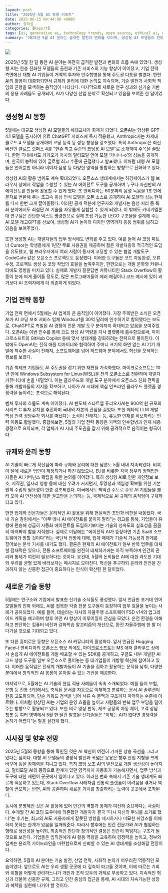 ```yaml
---
layout: post
title: "2025년 5월 AI 동향 리포트"
date: 2025-06-15 04:44:00 +0000
author: 정하성
categories: [Report]
tags: [ai, generative ai, technology trends, open source, ethical ai, corporate strategy, innovation]
summary: "2025년 5월 AI 분야는 급격한 발전과 변화를 보이며, 생성형 AI 모델들이 진화하고 기업들은 대형 인수합병과 투자를 통해 AI 주도권을 강화하고 있습니다. AI 기술의 확산과 함께 규제 및 윤리에 대한 논의도 활발히 이뤄지고 있으며, AI 기술이 다양한 산업에 응용되면서 업무 효율성을 높이고 있습니다. 앞으로도 AI는 생활 전반에 더 깊이 파고들어 기회와 위험을 관리해야 하며, 지속적인 혁신과 규제, 인간 중심의 접근이 중요할 것입니다."
---
```


![](https://haseong.github.io/assets/images/posts/2134f32e7b60806aa4d1cd8056a383b7.jpg)

2025년 5월 한 달 동안 AI 분야는 여전히 급격한 발전과 변화의 흐름 속에 있었다. 생성형 AI는 한층 진화한 모델들의 출현과 기존 서비스의 기능 향상이 이어졌고, 기업 전략 측면에선 대형 AI 기업들이 거액의 투자와 인수합병을 통해 주도권 다툼을 벌였다. 한편 AI의 활용이 대중화되면서 규제와 윤리에 대한 논의도 지속되어, 기술 발전과 사회적 책임의 균형을 모색하는 움직임이 나타났다. 마지막으로 새로운 연구 성과와 신기술 기반의 응용 사례들도 공개되어, AI가 다양한 산업 분야로 확산되고 있음을 보여준 한 달이었다.

## 생성형 AI 동향

5월에는 대규모 생성형 AI 모델들의 세대교체가 화제가 되었다. 오픈AI는 향상된 GPT-4.1 모델을 출시하여 유료 ChatGPT 서비스에 즉시 적용했고, Anthropic사는 차세대 클로드 4 모델을 공개하며 코딩 능력 등 성능 향상을 강조했다. 특히 Anthropic은 최신 버전인 클로드 오퍼스 4를 "현존 최고 수준의 코딩용 AI 모델"로 소개하여 주목을 끌었다. 한편 국내에서도 카카오가 자사의 멀티모달 언어 모델 ‘카나나-o’의 성능을 공개하며, 한국어 능력에 있어 글로벌 최고 수준에 근접했다고 발표했다. 이처럼 대형 AI 모델들은 언어뿐만 아니라 이미지·음성 등 다양한 영역을 통합하는 방향으로 진화하고 있다.

생성형 AI의 활용 범위도 계속 확대되었다. 오픈소스 생태계에서는 허깅페이스가 웹 브라우저 상에서 작업을 수행할 수 있는 AI 에이전트 도구를 공개하며 누구나 자신만의 AI 에이전트를 만들어 활용할 수 있게 했다. 또 엔비디아는 60분짜리 음성 녹음을 1초 만에 문자로 변환해 주는 초고속 음성 인식 모델을 오픈 소스로 공개하여 AI 모델의 성능 한계를 다시 한번 크게 끌어올렸다. 이러한 공개 덕분에 연구자와 개발자는 음성 처리 등 특화 분야에서도 최첨단 AI 기술을 자유롭게 실험할 수 있게 되었다. 이 밖에도 카네기멜론대 연구팀은 간단한 텍스트 명령만으로 실제 조립 가능한 LEGO 구조물을 설계해 주는 AI 모델 레고GPT를 선보여, 생성형 AI가 놀이와 디자인 영역까지 응용 범위를 넓히고 있음을 보여주었다.

또한 생성형 AI는 개발자들의 업무 방식에도 변화를 주고 있다. 예를 들어 AI 코딩 파트너 Cursor는 학생들에게 1년간 무료 사용권을 제공하며 젊은 개발자층의 적극적인 도입을 유도했고, 웹 브라우저에서 여러 사람이 동시에 코딩할 수 있는 협업 개발도구 CodeCafe 같은 오픈소스 프로젝트도 등장했다. 이러한 도구들은 코드 자동완성, 오류 수정, 프로젝트 생성 등 코딩 작업의 효율을 높여주지만, 한편으로는 개발 문화와 커뮤니티에도 영향을 미치고 있다. 실제로 개발자 질문답변 커뮤니티인 Stack Overflow의 활동이 눈에 띄게 줄어들 정도로, 많은 프로그래머들이 에러 해결이나 코드 예시에 있어 과거보다 AI 조력자에게 더 의존하게 되었다.

## 기업 전략 동향

기업 전략 면에서 5월에는 AI 업계의 큰 움직임이 이어졌다. 가장 주목받은 소식은 오픈AI가 AI 코딩 보조 서비스 업체 Windsurf를 30억 달러에 인수하기로 합의했다는 보도로, ChatGPT로 촉발된 AI 경쟁이 전문 개발 도구 분야까지 확대되고 있음을 보여주었다. 오픈AI는 이번 인수를 통해 코드 생성 AI 역량을 자사 플랫폼에 흡수함으로써, 마이크로소프트의 GitHub Copilot 등에 맞서 생태계를 강화하려는 전략으로 풀이된다. 이 밖에도 OpenAI는 전직 애플 디자이너와 협력하여 주머니 크기의 화면 없는 AI 기기 개발에 착수한 사실이 전해져, 소프트웨어를 넘어 하드웨어 분야에서도 혁신을 모색하는 행보를 보였다.

기존 빅테크 기업들도 AI 주도권을 잡기 위한 재편을 가속화했다. 마이크로소프트는 10년 만에 Windows Subsystem for Linux(WSL)을 전격 오픈소스로 전환하며 개발자 커뮤니티에 손을 내밀었다. 이는 클라우드와 개발 도구 분야에서 오픈소스 친화 전략을 통해 개발자들의 지지를 확보하고, 나아가 AI 시대에 핵심 인프라인 클라우드 플랫폼 경쟁력을 높이려는 포석으로 해석된다.

벤처 투자의 흐름도 계속 이어졌다. AI 반도체 스타트업 퓨리오사AI는 900억 원 규모의 시리즈 C 투자 유치를 추진하며 국내외 자본의 관심을 끌었다. 또한 메타의 LLM 개발 핵심 인력 상당수가 회사를 떠났다는 소식이 전해지는 등, 유능한 인재를 확보하려는 인력 이동도 활발했다. 종합해보면, 5월의 기업 전략 동향은 거액의 인수합병과 인재 채용 경쟁으로 요약되며, 각 업체가 AI 시대 주도권을 잡기 위해 공격적으로 움직이는 형국이다.

## 규제와 윤리 동향

AI 기술이 빠르게 확산됨에 따라 규제와 윤리에 대한 담론도 5월 내내 지속되었다. 비록 이 달에 새로운 법안이 제정되거나 하진 않았으나, EU를 비롯한 각국 정부와 정책입안자들은 AI 거버넌스 확립을 위한 논의를 이어갔다. 특히 생성형 AI로 인한 개인정보 보호, 저작권, 일자리 영향 등에 대한 우려가 커지면서, 투명성과 책임성 확보를 위한 기본 원칙 수립의 필요성이 한층 강조되었다. 미국에서도 백악관 주도로 주요 AI 기업들을 불러 모아 AI 안전성에 대한 권고안을 논의하는 등, 국제적으로 AI 규제의 움직임이 구체화되고 있다.

한편 업계와 전문가들은 윤리적인 AI 활용을 위해 현실적인 조언과 비판을 내놓았다. 국내 기술 칼럼에서는 "아무 데나 AI 에이전트를 붙이지 말라"는 경고를 통해, 기업들이 유행에 편승해 성급히 자동화 에이전트를 도입하기보다는 기술의 성숙도와 실효성을 꼼꼼히 따져봐야 함을 지적했다. 실제로 이달에는 "에이전틱 AI가 등장하면 기존 SaaS 소프트웨어가 망할 것이다"라는 극단적 전망에 대해, 업계 매체가 기술적 가능성과 한계를 짚어보는 분석 기사를 내기도 했다. 결론은 현재의 AI 에이전트가 일부 반복 업무를 대체할 잠재력은 있으나, 전통 소프트웨어를 완전히 대체하기에는 아직 부족하며 인간의 관리와 통제가 여전히 필요하다는 것이다. 요컨대, 5월의 논의들은 AI에 대한 과도한 기대와 우려를 균형 있게 바라보자는 메시지로 모아진다. 혁신을 추구하되 윤리와 안전을 간과하지 않는 신중한 접근이 중요하다는 인식이 확산된 한 달이었다.

## 새로운 기술 동향

5월에는 연구소와 기업에서 발표한 신기술 소식들도 풍성했다. 앞서 언급한 초거대 언어모델들의 진화 외에도, AI를 접목한 각종 전문 도구들이 등장하여 업무 효율을 높이는 사례가 공유되었다. 예를 들어, 테슬라는 자사의 자율주행 소프트웨어 FSD v14의 업그레이드 계획을 예고하며 향후 어떤 AI 향상이 이루어질지 관심을 모았다. 운전 환경을 이해하고 판단하는 컴퓨터 비전과 강화학습 알고리즘의 개선으로, 완전 자율주행에 한 발 더 다가설 것으로 기대되고 있다.

또 다른 흥미로운 동향은 오픈소스 AI 커뮤니티의 활성화다. 앞서 언급된 Hugging Face나 엔비디아의 오픈소스 행보 외에도, 마이크로소프트는 MS 애저 클라우드 상에서 손쉽게 AI 에이전트를 개발·배포할 수 있는 SDK를 공개하고, 구글도 내부 개발한 AI 코드 생성 도구를 일부 오픈소스로 풀어놓는 등 대기업들이 개방형 혁신에 참여하고 있다. 이러한 움직임은 전세계 개발자들이 AI 기술을 접하고 활용하는 문턱을 낮춰, 다양한 분야에서 창의적인 AI 응용이 쏟아질 수 있는 기반을 제공한다.

마지막으로, 5월에는 AI 기술의 현실 적용 사례들이 속속 소개되었다. 예를 들어 보험, 은행 등 전통 산업에서도 축적된 문서를 자동으로 이해하고 분류하는 문서 AI 솔루션이 한층 고도화되어, 단순 키워드 검색을 넘어 서류 속 문맥과 구조까지 파악하는 수준에 이르렀다. 이처럼 향상된 AI는 기업의 운영 효율을 높이고 사람들의 반복 업무 부담을 덜어주는 방향으로 활용되고 있다. 또한 의료 영상 판독, 제조 공장의 자동 제어, 고객 상담 챗봇 등 여러 영역에서 5월 한 달간 발표된 신기술들은 "이제는 AI가 없다면 경쟁력을 논하기 어렵다"는 말을 실감케 했다.

## 시사점 및 향후 전망

2025년 5월의 동향을 통해 확인된 것은 AI 혁신이 여전히 가파른 상승 곡선을 그리고 있다는 점이다. 대형 AI 모델들의 경쟁적 발전과 폭넓은 응용은 향후 산업 지형을 크게 바꾸어 놓을 잠재력을 지니고 있다. 특히 코딩 보조 AI의 발전으로 개발 생산성이 높아지고, 멀티모달 AI의 등장으로 한계가 있던 영역까지 자동화가 가능해지면서, 업무 방식과 도구에 대한 재편이 곳곳에서 일어나고 있다. 이러한 변화 속에서 기존 기술 생태계도 빠르게 적응하고 있는데, Stack Overflow 사례처럼 전통적 플랫폼이 어려움을 겪거나 역할이 변모하는 반면, AI와 공존하며 새로운 가치를 창출하려는 노력이 곳곳에서 포착된다.

동시에 분명해진 것은 AI 활용에 있어 인간의 역할과 통제가 여전히 중요하다는 사실이다. 수개월 간 AI 코딩 도우미에 의존했던 개발자가 결국 “다시 자신의 두뇌를 쓰기로 했다”는 후기는, 최고의 AI도 사용자에게 잘못된 방향을 제시하거나 미묘한 뉘앙스를 이해하지 못하는 한계가 있음을 일깨워준다. 따라서 향후에는 인간 전문가와 AI가 협업하는 형태로 생산성을 높이되, 최종적인 판단과 창의적인 결정은 인간이 책임지는 구조가 될 것으로 보인다. 기업들은 임직원에게 AI 활용 역량을 교육하여 경쟁력을 높이고, 정부와 업계는 윤리적 가이드라인을 마련함으로써 신뢰할 수 있는 AI 생태계를 조성해갈 전망이다.

요약하면, 5월의 AI 분야는 기술 발전, 산업 전략, 사회적 논의가 어우러진 역동적인 모습이었다. 앞으로도 AI는 우리 생활 곳곳에 더 깊숙이 파고들 것이며, 이에 따르는 기회와 위험을 어떻게 관리하느냐가 개인과 조직 모두의 과제로 부상하고 있다. 지속적인 혁신과 더불어 신중한 규제, 그리고 인간 중심의 접근을 통해, AI 시대의 지속가능한 성장과 혜택을 실현해 나가야 할 것이다.



